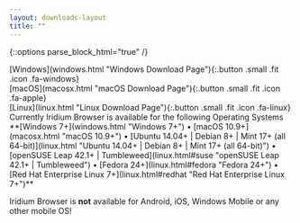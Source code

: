 ```yaml
---
layout: downloads-layout
title: ""
---
```


{::options parse_block_html="true" /}
<div class="row">
<div class="4u 12u$(small)">
[Windows](windows.html "Windows Download Page"){:.button .small .fit .icon .fa-windows}
</div>
<div class="4u 12u$(small)">
[macOS](macosx.html "macOS Download Page"){:.button .small .fit .icon .fa-apple}
</div>
<div class="4u 12u$(small)">
[Linux](linux.html "Linux Download Page"){:.button .small .fit .icon .fa-linux}
</div>
</div>
Currently Iridium Browser is available for the following Operating Systems    
**[Windows 7+](windows.html "Windows 7+") &#8226;
[macOS 10.9+](macosx.html "macOS 10.9+") &#8226;
[Ubuntu 14.04+ | Debian 8+ | Mint 17+ (all 64-bit)](linux.html "Ubuntu 14.04+ | Debian 8+ | Mint 17+ (all 64-bit)") &#8226;
[openSUSE Leap 42.1+ | Tumbleweed](linux.html#suse "openSUSE Leap 42.1+ | Tumbleweed") &#8226;
[Fedora 24+](linux.html#fedora "Fedora 24+") &#8226;
[Red Hat Enterprise Linux 7+](linux.html#redhat "Red Hat Enterprise Linux 7+")**

<span class="fa fa-warning"></span> Iridium Browser is **not** available for Android, iOS, Windows Mobile or any other mobile OS!
